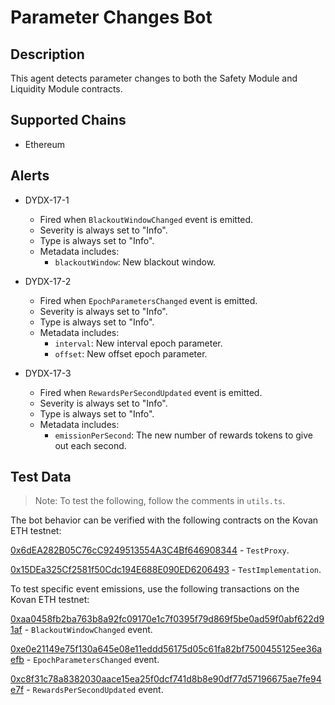 # Parameter Changes Bot

## Description

This agent detects parameter changes to both the Safety Module and Liquidity Module contracts.

## Supported Chains

- Ethereum

## Alerts

- DYDX-17-1
  - Fired when `BlackoutWindowChanged` event is emitted.
  - Severity is always set to "Info".
  - Type is always set to "Info".
  - Metadata includes:
    - `blackoutWindow`: New blackout window.

- DYDX-17-2
  - Fired when `EpochParametersChanged` event is emitted.
  - Severity is always set to "Info".
  - Type is always set to "Info".
  - Metadata includes:
    - `interval`: New interval epoch parameter.
    - `offset`: New offset epoch parameter.

- DYDX-17-3
  - Fired when `RewardsPerSecondUpdated` event is emitted.
  - Severity is always set to "Info".
  - Type is always set to "Info".
  - Metadata includes:
    - `emissionPerSecond`: The new number of rewards tokens to give out each second.

## Test Data

> Note: To test the following, follow the comments in `utils.ts`.

The bot behavior can be verified with the following contracts on the Kovan ETH testnet:

[0x6dEA282B05C76cC9249513554A3C4Bf646908344](https://kovan.etherscan.io/address/0x6dea282b05c76cc9249513554a3c4bf646908344) - `TestProxy`.

[0x15DEa325Cf2581f50Cdc194E688E090ED6206493](https://kovan.etherscan.io/address/0x15DEa325Cf2581f50Cdc194E688E090ED6206493) - `TestImplementation`.

To test specific event emissions, use the following transactions on the Kovan ETH testnet:

[0xaa0458fb2ba763b8a92fc09170e1c7f0395f79d869f5be0ad59f0abf622d91af](https://kovan.etherscan.io/tx/0xaa0458fb2ba763b8a92fc09170e1c7f0395f79d869f5be0ad59f0abf622d91af) - `BlackoutWindowChanged` event.

[0xe0e21149e75f130a645e08e11eddd56175d05c61fa82bf7500455125ee36aefb](https://kovan.etherscan.io/tx/0xe0e21149e75f130a645e08e11eddd56175d05c61fa82bf7500455125ee36aefb) - `EpochParametersChanged` event.

[0xc8f31c78a8382030aace15ea25f0dcf741d8b8e90df77d57196675ae7fe94e7f](https://kovan.etherscan.io/tx/0xc8f31c78a8382030aace15ea25f0dcf741d8b8e90df77d57196675ae7fe94e7f) - `RewardsPerSecondUpdated` event.